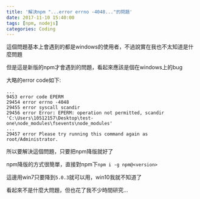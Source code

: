 ```yaml
---
title: '解決npm "...error errno -4048..."的問題'
date: 2017-11-10 15:40:00
tags: [npm, nodejs]
categories: Coding
---
```


這個問題基本上會遇到的都是windows的使用者，不過說實在我也不太知道是什麼問題

但是這是新版的npm才會遇到的問題，看起來應該是個在windows上的bug

<!--More-->

大略的error code如下:

    ...
    9453 error code EPERM
    29454 error errno -4048
    29455 error syscall scandir
    29456 error Error: EPERM: operation not permitted, scandir 'C:\Users\10512157\Desktop\test-one\node_modules\fsevents\node_modules'
    ...
    29457 error Please try running this command again as root/Administrator.

所以要解決這個問題，只要把npm降版就好了

npm降版的方式很簡單，直接對npm下`npm i -g npm@<version>`

這邊用win7只要降到`5.0.3`就可以用，win10我就不知道了

看起來不是什麼大問題，但也花了我不少時間研究...
